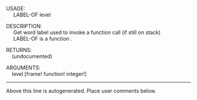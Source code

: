USAGE:  
&nbsp;&nbsp;&nbsp;&nbsp;&nbsp;LABEL-OF&nbsp;level&nbsp;  
  
DESCRIPTION:  
&nbsp;&nbsp;&nbsp;&nbsp;&nbsp;Get&nbsp;word&nbsp;label&nbsp;used&nbsp;to&nbsp;invoke&nbsp;a&nbsp;function&nbsp;call&nbsp;(if&nbsp;still&nbsp;on&nbsp;stack)  
&nbsp;&nbsp;&nbsp;&nbsp;&nbsp;LABEL-OF&nbsp;is&nbsp;a&nbsp;function&nbsp;.  
  
RETURNS:  
&nbsp;&nbsp;&nbsp;&nbsp;(undocumented)  
  
ARGUMENTS:  
&nbsp;&nbsp;&nbsp;&nbsp;level&nbsp;[frame!&nbsp;function!&nbsp;integer!]  
___
Above this line is autogenerated. Place user comments below.